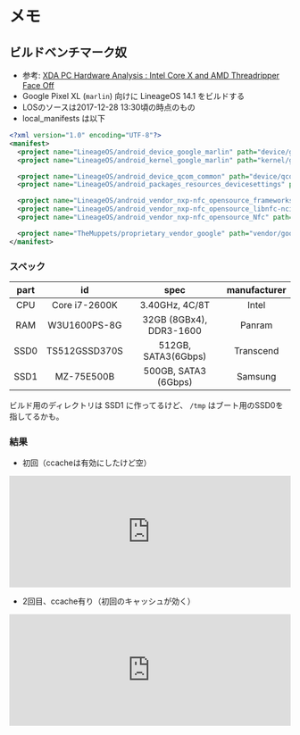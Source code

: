 <!-- TITLE: Android -->
<!-- SUBTITLE: Safer, smarter, more powerful & sweeter than ever.-->

# メモ

## ビルドベンチマーク奴

- 参考: [XDA PC Hardware Analysis : Intel Core X and AMD Threadripper Face Off](https://www.xda-developers.com/test-ryzen-intel-amd-core-x-threadripper/)
- Google Pixel XL (`marlin`) 向けに LineageOS 14.1 をビルドする
- LOSのソースは2017-12-28 13:30頃の時点のもの
- local_manifests は以下

```xml
<?xml version="1.0" encoding="UTF-8"?>
<manifest>
  <project name="LineageOS/android_device_google_marlin" path="device/google/marlin" />
  <project name="LineageOS/android_kernel_google_marlin" path="kernel/google/marlin" />

  <project name="LineageOS/android_device_qcom_common" path="device/qcom/common" />
  <project name="LineageOS/android_packages_resources_devicesettings" path="packages/resources/devicesettings" />

  <project name="LineageOS/android_vendor_nxp-nfc_opensource_frameworks" path="vendor/nxp-nfc/opensource/frameworks" />
  <project name="LineageOS/android_vendor_nxp-nfc_opensource_libnfc-nci" path="vendor/nxp-nfc/opensource/libnfc-nci" />
  <project name="LineageOS/android_vendor_nxp-nfc_opensource_Nfc" path="vendor/nxp-nfc/opensource/Nfc" />

  <project name="TheMuppets/proprietary_vendor_google" path="vendor/google" />
</manifest>
```


### スペック

| part | id | spec | manufacturer |
|:----:|:-------------:|:-----------------------:|:------------:|
| CPU | Core i7-2600K | 3.40GHz, 4C/8T | Intel |
| RAM | W3U1600PS-8G | 32GB (8GBx4), DDR3-1600 | Panram |
| SSD0 | TS512GSSD370S | 512GB, SATA3(6Gbps) | Transcend |
| SSD1 | MZ-75E500B | 500GB, SATA3 (6Gbps) | Samsung |

ビルド用のディレクトリは SSD1 に作ってるけど、 `/tmp` はブート用のSSD0を指してるかも。

### 結果

- 初回（ccacheは有効にしたけど空）

<iframe src="https://mstdn.maud.io/@mashiro/99250503901299675/embed" class="mastodon-embed" style="max-width: 100%; border: 0" height="200" width="600"></iframe><script src="https://mstdn.maud.io/embed.js" async="async"></script>

- 2回目、ccache有り（初回のキャッシュが効く）

<iframe src="https://mstdn.maud.io/@mashiro/99250818017265250/embed" class="mastodon-embed" style="max-width: 100%; border: 0" height="200" width="600"></iframe><script src="https://mstdn.maud.io/embed.js" async="async"></script>